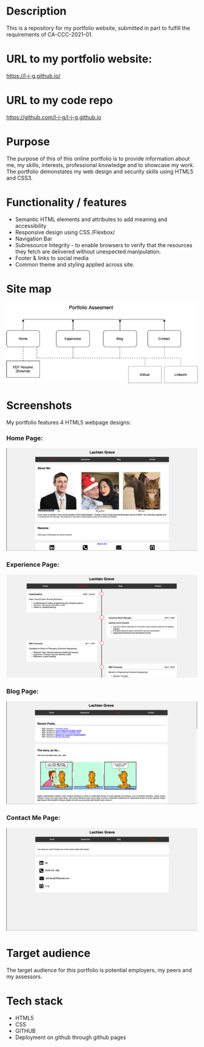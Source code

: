 Description 
=
This is a repository for my portfolio website, submitted in part to fulfill the requirements of CA-CCC-2021-01. 

URL to my portfolio website:
==
https://l-j-g.github.io/

URL to my code repo
==
https://github.com/l-j-g/l-j-g.github.io

Purpose
==

The purpose of this of this online portfolio is to provide information about me, my skills, interests, professional knowledge and to showcase my work. The portfolio demonstates my web design and security skills using HTML5 and CSS3.


Functionality / features
==
* Semantic HTML elements and attributes to add meaning and accessibility 
* Responsive design using CSS /Flexbox/
* Navigation Bar
* Subresource Integrity - to enable browsers to verify that the resources they fetch are delivered without unexpected manipulation.
* Footer & links to social media
* Common theme and styling applied across site. 

Site map
==
![site map](./docs/Screenshots/sitemap.png "site map screenshot")

Screenshots
==
My portfolio features 4 HTML5 webpage designs:
### Home Page:
![home page](./docs/Screenshots/home.png "home page screenshot")
### Experience Page:
![home page](./docs/Screenshots/experience.png "home page screenshot")
### Blog Page:
![blog page](./docs/Screenshots/blogs.png "blog page screenshot")
### Contact Me Page: 
![contact page](./docs/Screenshots/contact.png "contact page screenshot")

Target audience
==
The target audience for this portfolio is potential employers, my peers and my assessors.

Tech stack 
==
* HTML5
* CSS
* GITHUB
* Deployment on github through github pages 

